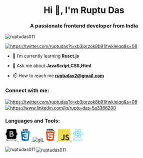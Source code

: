 
<h1 align="center">Hi 👋, I'm Ruptu Das</h1>
<h3 align="center">A passionate frontend developer from India</h3>


<p align="left"> <img src="https://komarev.com/ghpvc/?username=ruptudas011&label=Profile%20views&color=0e75b6&style=flat" alt="ruptudas011" /> </p>

<p align="left"> <a href="https://twitter.com/https://twitter.com/ruptudas?t=xb3jprzok8b91ifwkleiqg&s=08" target="blank"><img src="https://img.shields.io/twitter/follow/https://twitter.com/ruptudas?t=xb3jprzok8b91ifwkleiqg&s=08?logo=twitter&style=for-the-badge" alt="https://twitter.com/ruptudas?t=xb3jprzok8b91ifwkleiqg&s=08" /></a> </p>

- 🌱 I’m currently learning **React.js**

- 💬 Ask me about **JavaScript,CSS,Html**

- 📫 How to reach me **ruptudas2@gmail.com**

<h3 align="left">Connect with me:</h3>
<p align="left">
<a href="https://twitter.com/https://twitter.com/ruptudas?t=xb3jprzok8b91ifwkleiqg&s=08" target="blank"><img align="center" src="https://raw.githubusercontent.com/rahuldkjain/github-profile-readme-generator/master/src/images/icons/Social/twitter.svg" alt="https://twitter.com/ruptudas?t=xb3jprzok8b91ifwkleiqg&s=08" height="30" width="40" /></a>
<a href="https://linkedin.com/in/https://www.linkedin.com/in/ruptu-das-5a3366200" target="blank"><img align="center" src="https://raw.githubusercontent.com/rahuldkjain/github-profile-readme-generator/master/src/images/icons/Social/linked-in-alt.svg" alt="https://www.linkedin.com/in/ruptu-das-5a3366200" height="30" width="40" /></a>
</p>

<h3 align="left">Languages and Tools:</h3>
<p align="left"> <a href="https://getbootstrap.com" target="_blank" rel="noreferrer"> <img src="https://raw.githubusercontent.com/devicons/devicon/master/icons/bootstrap/bootstrap-plain-wordmark.svg" alt="bootstrap" width="40" height="40"/> </a> <a href="https://www.w3schools.com/css/" target="_blank" rel="noreferrer"> <img src="https://raw.githubusercontent.com/devicons/devicon/master/icons/css3/css3-original-wordmark.svg" alt="css3" width="40" height="40"/> </a> <a href="https://git-scm.com/" target="_blank" rel="noreferrer"> <img src="https://www.vectorlogo.zone/logos/git-scm/git-scm-icon.svg" alt="git" width="40" height="40"/> </a> <a href="https://www.w3.org/html/" target="_blank" rel="noreferrer"> <img src="https://raw.githubusercontent.com/devicons/devicon/master/icons/html5/html5-original-wordmark.svg" alt="html5" width="40" height="40"/> </a> <a href="https://developer.mozilla.org/en-US/docs/Web/JavaScript" target="_blank" rel="noreferrer"> <img src="https://raw.githubusercontent.com/devicons/devicon/master/icons/javascript/javascript-original.svg" alt="javascript" width="40" height="40"/> </a> <a href="https://reactjs.org/" target="_blank" rel="noreferrer"> <img src="https://raw.githubusercontent.com/devicons/devicon/master/icons/react/react-original-wordmark.svg" alt="react" width="40" height="40"/> </a> </p>

<p><img align="left" src="https://github-readme-stats.vercel.app/api/top-langs?username=ruptudas011&show_icons=true&locale=en&layout=compact" alt="ruptudas011" /></p>

<p>&nbsp;<img align="center" src="https://github-readme-stats.vercel.app/api?username=ruptudas011&show_icons=true&locale=en" alt="ruptudas011" /></p>
